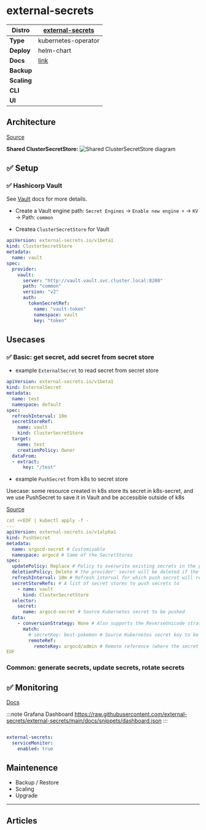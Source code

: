 # external-secrets

|**Distro**|[external-secrets](https://external-secrets.io)|
|-|-|
|**Type**|kubernetes-operator|
|**Deploy**|helm-chart|
|**Docs**|[link](https://external-secrets.io/latest/)|
|**Backup**||
|**Scaling**||
|**CLI**||
|**UI**||

## Architecture

[Source](https://external-secrets.io/v0.8.1/guides/multi-tenancy/)

**Shared ClusterSecretStore:** 
![Shared ClusterSecretStore diagram](.img/external-secrets-shared-cluster-secret-store.png)

## :white_check_mark: Setup

### :white_check_mark: Hashicorp Vault

See [Vault](vault.md) docs for more details.

- Create a Vault engine path:
  `Secret Engines` -> `Enable new engine +` -> `KV` -> Path: `common`

- Createa `ClusterSecretStore` for Vault

```yaml
apiVersion: external-secrets.io/v1beta1
kind: ClusterSecretStore
metadata:
  name: vault
spec:
  provider:
    vault:
      server: "http://vault.vault.svc.cluster.local:8200"
      path: "common"
      version: "v2"
      auth:
        tokenSecretRef:
          name: "vault-token"
          namespace: vault
          key: "token"
```

## Usecases

### :white_check_mark: Basic: get secret, add secret from secret store

- example `ExternalSecret` to read secret from secret store

```yaml
apiVersion: external-secrets.io/v1beta1
kind: ExternalSecret
metadata:
  name: test
  namespace: default
spec:
  refreshInterval: 10m
  secretStoreRef:
    name: vault
    kind: ClusterSecretStore
  target:
    name: test
    creationPolicy: Owner
  dataFrom:
  - extract:
      key: "/test"
```

- example `PushSecret` from k8s to secret store

Usecase: some resource created in k8s store its secret in k8s-secret,
and we use PushSecret to save it in Vault and be accessible outside of k8s

[Source](https://external-secrets.io/latest/guides/pushsecrets/)

```yaml
cat <<EOF | kubectl apply -f -
---
apiVersion: external-secrets.io/v1alpha1
kind: PushSecret
metadata:
  name: argocd-secret # Customisable
  namespace: argocd # Same of the SecretStores
spec:
  updatePolicy: Replace # Policy to overwrite existing secrets in the provider on sync
  deletionPolicy: Delete # the provider' secret will be deleted if the PushSecret is deleted
  refreshInterval: 10m # Refresh interval for which push secret will reconcile
  secretStoreRefs: # A list of secret stores to push secrets to
    - name: vault
      kind: ClusterSecretStore
  selector:
    secret:
      name: argocd-secret # Source Kubernetes secret to be pushed
  data:
    - conversionStrategy: None # Also supports the ReverseUnicode strategy
      match:
        # secretKey: best-pokemon # Source Kubernetes secret key to be pushed (comment out to push all keys)
        remoteRef:
          remoteKey: argocd/admin # Remote reference (where the secret is going to be pushed)
EOF
```

### Common: generate secrets, update secrets, rotate secrets

## :white_check_mark: Monitoring

[Docs](https://external-secrets.io/v0.19.0/api/metrics/)

:::note Grafana Dashboard
https://raw.githubusercontent.com/external-secrets/external-secrets/main/docs/snippets/dashboard.json
:::
```yaml

external-secrets:
  serviceMonitor:
    enabled: true
```

## Maintenence

- Backup / Restore
- Scaling
- Upgrade

---

## Articles
